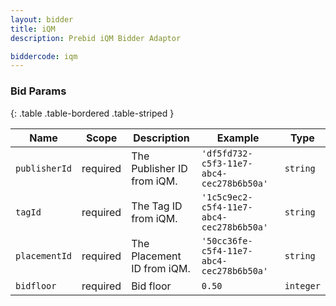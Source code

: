 ```yaml
---
layout: bidder
title: iQM
description: Prebid iQM Bidder Adaptor

biddercode: iqm
---
```



### Bid Params

{: .table .table-bordered .table-striped }

| Name          | Scope    | Description                | Example                                  | Type      |
|---------------|----------|----------------------------|------------------------------------------|-----------|
| `publisherId` | required | The Publisher ID from iQM. | `'df5fd732-c5f3-11e7-abc4-cec278b6b50a'` | `string`  |
| `tagId`       | required | The Tag ID from iQM.       | `'1c5c9ec2-c5f4-11e7-abc4-cec278b6b50a'` | `string`  |
| `placementId` | required | The Placement ID from iQM. | `'50cc36fe-c5f4-11e7-abc4-cec278b6b50a'` | `string`  |
| `bidfloor`    | required | Bid floor                  | `0.50`                                   | `integer` |
